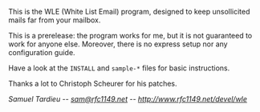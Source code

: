 This is the WLE (White List Email) program, designed to keep unsollicited
mails far from your mailbox.

This is a prerelease: the program works for me, but it is not guaranteed
to work for anyone else. Moreover, there is no express setup nor any
configuration guide.

Have a look at the `INSTALL` and `sample-*` files for basic instructions.

Thanks a lot to Christoph Scheurer for his patches.

_Samuel Tardieu -- sam@rfc1149.net -- http://www.rfc1149.net/devel/wle_
